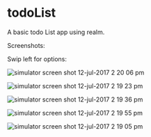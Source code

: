 # todoList
A basic todo List app using realm.

Screenshots:

Swip left for options:

![simulator screen shot 12-jul-2017 2 20 06 pm](https://user-images.githubusercontent.com/12963000/28109611-4193ce54-670d-11e7-835e-660ce9c5bf50.png)


![simulator screen shot 12-jul-2017 2 19 23 pm](https://user-images.githubusercontent.com/12963000/28109607-4049f6d6-670d-11e7-987a-e1ac434560ca.png)


![simulator screen shot 12-jul-2017 2 19 36 pm](https://user-images.githubusercontent.com/12963000/28109610-4193a99c-670d-11e7-91f4-1ed40f6ca760.png)


![simulator screen shot 12-jul-2017 2 19 55 pm](https://user-images.githubusercontent.com/12963000/28109613-41e7231a-670d-11e7-8d88-fb5213bb1e45.png)


![simulator screen shot 12-jul-2017 2 19 05 pm](https://user-images.githubusercontent.com/12963000/28109617-4753c04c-670d-11e7-967c-6359c2bf01ac.png)
